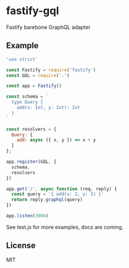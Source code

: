 # fastify-gql

Fastify barebone GraphQL adapter

## Example

```js
'use strict'

const Fastify = require('fastify')
const GQL = require('.')

const app = Fastify()

const schema = `
  type Query {
    add(x: Int, y: Int): Int
  }
`

const resolvers = {
  Query: {
    add: async ({ x, y }) => x + y
  }
};

app.register(GQL, {
  schema,
  resolvers
})

app.get('/', async function (req, reply) {
  const query = '{ add(x: 2, y: 2) }'
  return reply.graphql(query)
})

app.listen(3000)
```

See test.js for more examples, docs are coming.

## License

MIT

